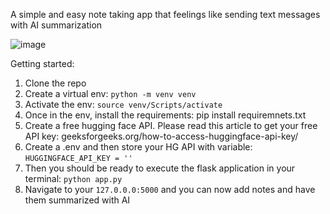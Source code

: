 A simple and easy note taking app that feelings like sending text messages with AI summarization

![image](https://github.com/user-attachments/assets/1064bf82-4f7f-4a06-a986-7006d74f4b60)

Getting started:
1. Clone the repo
2. Create a virtual env: ````python -m venv venv````
3. Activate the env: ````source venv/Scripts/activate````
4. Once in the env, install the requirements: pip install requiremnets.txt
5. Create a free hugging face API. Please read this article to get your free API key: geeksforgeeks.org/how-to-access-huggingface-api-key/
6. Create a .env and then store your HG API with variable: ````HUGGINGFACE_API_KEY = ''````
7. Then you should be ready to execute the flask application in your terminal: ````python app.py````
8. Navigate to your ````127.0.0.0:5000```` and you can now add notes and have them summarized with AI
